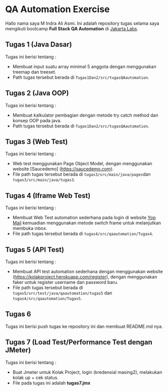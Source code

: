 # QA Automation Exercise

Hallo nama saya M Indra Ali Asmi. Ini adalah repository tugas selama saya mengikuti bootcamp **Full Stack QA Automation** di [Jakarta Labs](https://jakartalabs.com/).

## Tugas 1 (Java Dasar)
Tugas ini berisi tentang :
- Membuat input suatu array minimal 5 anggota dengan menggunakan treemap dan treeset.
- Path tugas tersebut berada di `Tugas1Dan2/src/tugasQAautomation`.

## Tugas 2 (Java OOP)
Tugas ini berisi tentang :
- Membuat kalkulator pembagian dengan metode try catch method dan konsep OOP pada java.
- Path tugas tersebut berada di `Tugas1Dan2/src/tugasQAautomation`.

## Tugas 3 (Web Test)
Tugas ini berisi tentang :
- Web test menggunakan Page Object Model, dengan menggunakan website [Saucedemo] (https://saucedemo.com).
- File path tugas tersebut berada di `tugas3/src/main/java/pages`dan `tugas3/src/main/java/tugas3`.

## Tugas 4 (Iframe Web Test)
Tugas ini berisi tentang :
- Membuat Web Test automation sederhana pada login di website [Yop Mail](https://yopmail.com/en/) kemuadian menggunakan metode switch frame untuk melanjutkan membuka inbox.
- File path tugas tersebut berada di `tugas4/src/qaautomation/Tugas4`.

## Tugas 5 (API Test)
Tugas ini berisi tentang :
- Membuat API test automation sederhana dengan menggunakan website (https://kolakproject.herokuapp.com/register), dengan menggunakan faker untuk register username dan password baru.
- File path tugas tersebut berada di `tugas5/src/test/java/qaautomation/tugas5` dan `tugas4/src/qaautomation/Tugas5`.

## Tugas 6
Tugas ini berisi push tugas ke repository ini dan membuat README.md nya.

## Tugas 7 (Load Test/Performance Test dengan JMeter)
Tugas ini berisi tentang :
- Buat Jmeter untuk Kolak Project, login (kredensial masing2), melakukan kolak up + cek status.
- File pada tugas ini adalah **tugas7.jmx**
